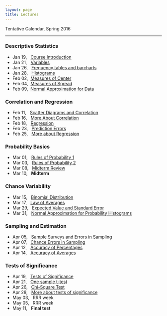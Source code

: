 ```yaml
---
layout: page
title: Lectures
---
```


Tentative Calendar, Spring 2016

<hr>

### Descriptive Statistics

<ul class="fa-ul">
  <li>
    <a href="01-course-introduction"><i class="fa-li fa fa-thumb-tack"></i></a> Jan 19, &nbsp;&nbsp;<a href="https://docs.google.com/presentation/d/1INcVjbNz9AvNkQTqOG-zXSk45hEdpTHRdMuRt5hYwDA/pub?start=false&loop=false&delayms=3000" target="_blank">Course Introduction</a>
  </li>
  <li>
    <a href="02-variables"><i class="fa-li fa fa-thumb-tack"></i></a> Jan 21, &nbsp;&nbsp;<a href="https://docs.google.com/presentation/d/1k0Ti3489qKExV-X9VzgOq0rCRk0EcjsEB800TDyvfG0/pub?start=false&loop=false&delayms=3000" target="_blank">Variables</a>
  </li>
  <li>
    <a href="03-histograms"><i class="fa-li fa fa-thumb-tack"></i></a> Jan 26, &nbsp;&nbsp;<a href="https://docs.google.com/presentation/d/1heCjLPzYlMzdPGlQKHiGaNFrSRRFmEBVladO9ZNssFI/pub?start=false&loop=false&delayms=3000" target="_blank">Frequency tables and barcharts</a>
  </li>
  <li>
    <a href="03-histograms"><i class="fa-li fa fa-thumb-tack"></i></a> Jan 28, &nbsp;&nbsp;<a href="https://docs.google.com/presentation/d/1heCjLPzYlMzdPGlQKHiGaNFrSRRFmEBVladO9ZNssFI/pub?start=false&loop=false&delayms=3000" target="_blank">Histograms</a>
  </li>
  <li>
    <a href="04-measures-center"><i class="fa-li fa fa-thumb-tack"></i></a> Feb 02, &nbsp;<a href="https://docs.google.com/presentation/d/15jjBpSkQmYs99S8A2yvGGR4lwusUcJgBXZYU88158pE/pub?start=false&loop=false&delayms=3000" target="_blank">Measures of Center</a>
  </li>
  <li>
    <a href="05-measures-spread"><i class="fa-li fa fa-thumb-tack"></i></a> Feb 04, &nbsp;<a href="https://docs.google.com/presentation/d/1olNOkShLZTBwEywn1AsuX92PvimntXoKMn7eRDh5MRE/pub?start=false&loop=false&delayms=3000" target="_blank">Measures of Spread</a>
  </li>
  <li>
    <a href="06-normal-data"><i class="fa-li fa fa-thumb-tack"></i></a> Feb 09, &nbsp;<a href="06-normal-data">Normal Approximation for Data</a>
  </li>
</ul>


### Correlation and Regression

<ul class="fa-ul">
  <li>
    <a href="07-scatter-diagrams"><i class="fa-li fa fa-thumb-tack"></i></a> Feb 11, &nbsp;&nbsp;<a href="https://docs.google.com/presentation/d/1qLtoiX8CrpHL70lZ8LBQN0F-xHuwEnhpVNZalaBnSM8/pub?start=false&loop=false&delayms=3000" target="_blank">Scatter Diagrams and Correlation</a>
  </li>
  <li>
    <a href="08-correlation"><i class="fa-li fa fa-thumb-tack"></i></a> Feb 16, &nbsp;&nbsp;<a href="https://docs.google.com/presentation/d/1TNmvkcGnhIpZ3N-XLEJwuOcG9tDd6KbdIDzU4K6wivE/pub?start=false&loop=false&delayms=3000" target="_blank">More About Correlation</a>
  </li>
  <li>
    <a href="09-regression"><i class="fa-li fa fa-thumb-tack"></i></a> Feb 18, &nbsp;&nbsp;<a href="https://docs.google.com/presentation/d/10eQJ3DxVVuC00mQ5aEBNb0nWZh8oX-vJ5mCJRQH39VA/pub?start=false&loop=false&delayms=3000" target="_blank">Regression</a>
  </li>
  <li>
    <a href="10-prediction-errors"><i class="fa-li fa fa-thumb-tack"></i></a> Feb 23, &nbsp;&nbsp;<a href="https://docs.google.com/presentation/d/1KSws7X-9jr1YWtJwPUmdnooodMqBMzRLjDWhsgq04Iw/pub?start=false&loop=false&delayms=3000" target="_blank">Prediction Errors</a>
  </li>
  <li>
    <a href="10-prediction-errors"><i class="fa-li fa fa-thumb-tack"></i></a> Feb 25, &nbsp;&nbsp;<a href="https://docs.google.com/presentation/d/1KSws7X-9jr1YWtJwPUmdnooodMqBMzRLjDWhsgq04Iw/pub?start=false&loop=false&delayms=3000" target="_blank">More about Regression</a>
  </li>
</ul>


### Probability Basics

<ul class="fa-ul">
  <li>
    <a href="12-probability-rules1"><i class="fa-li fa fa-thumb-tack"></i></a> Mar 01, &nbsp;&nbsp;<a href="https://docs.google.com/presentation/d/1cgU096Vr5Ep30rXoQ68940YbbCM7wvpznsC623Zx5N0/pub?start=false&loop=false&delayms=3000" target="_blank">Rules of Probability 1</a>
  </li>
  <li>
    <a href="13-probability-rules2"><i class="fa-li fa fa-thumb-tack"></i></a> Mar 03, &nbsp;&nbsp;<a href="https://docs.google.com/presentation/d/1C-bEAHd3naLPxk_WDSrMuWHd9kMdVVo7vh2x9lWaFvc/pub?start=false&loop=false&delayms=3000" target="_blank">Rules of Probability 2</a>
  </li>
  <li>
    <a href=""><i class="fa-li fa fa-thumb-tack"></i></a> Mar 08, &nbsp;&nbsp;<a href="">Midterm Review</a>
  </li>
  <li>
    <i class="fa-li fa fa-thumb-tack"></i> Mar 10, &nbsp;&nbsp;<b>Midterm</b>
  </li>
</ul>


### Chance Variability

<ul class="fa-ul">
  <li>
    <a href="14-binomial"><i class="fa-li fa fa-thumb-tack"></i></a> Mar 15, &nbsp;&nbsp;<a href="https://docs.google.com/presentation/d/1M6Xk1xwAmdewO1K5lVIAOXz45LcIfvrZOgzQs9EXc1c/pub?start=false&loop=false&delayms=3000" target="_blank">Binomial Distribution</a>
  </li>
  <li>
    <a href="15-law-averages"><i class="fa-li fa fa-thumb-tack"></i></a> Mar 17, &nbsp;&nbsp;<a href="https://docs.google.com/presentation/d/1WDS0RyPXBjo0kgYSC5AIR33Vr78lKbOURXqJ2TMXvtI/pub?start=false&loop=false&delayms=3000" target="_blank">Law of Averages</a>
  </li>
  <li>
    <a href="16-expvalue-stderror"><i class="fa-li fa fa-thumb-tack"></i></a> Mar 29, &nbsp;&nbsp;<a href="https://docs.google.com/presentation/d/1QCSwf7zN80253dLYUAkZ3C4h01M6rLTFJ33h1tFD9To/pub?start=false&loop=false&delayms=3000" target="_blank">Expected Value and Standard Error</a>
  </li>
  <li>
    <a href="17-probability-histograms"><i class="fa-li fa fa-thumb-tack"></i></a> Mar 31, &nbsp;&nbsp;<a href="https://docs.google.com/presentation/d/1AZ61AYdl1mmT3Uy1XebT8qpTbbR7uqiP0y_n740Vp8E/pub?start=false&loop=false&delayms=3000" target="_blank">Normal Approximation for Probability Histograms</a>
  </li>
</ul>


### Sampling and Estimation

<ul class="fa-ul">
  <li>
    <a href="18-sample-surveys"><i class="fa-li fa fa-thumb-tack"></i></a> Apr 05, &nbsp;&nbsp;<a href="https://docs.google.com/presentation/d/1n-zZKPrpCoNqhf1hnDlUNVx-XL_qxdZgwngeKWMULiM/pub?start=false&loop=false&delayms=3000" target="_blank">Sample Surveys and Errors in Sampling</a>
  </li>
  <li>
    <a href="19-sampling-errors"><i class="fa-li fa fa-thumb-tack"></i></a> Apr 07, &nbsp;&nbsp;<a href="https://docs.google.com/presentation/d/1jRFpoepvu7RWwl6fsxPD7wFkdhZk83dlLwzb9SNMXSE/pub?start=false&loop=false&delayms=3000" target="_blank">Chance Errors in Sampling</a>
  </li>
  <li>
    <a href="20-accuracy-percentages"><i class="fa-li fa fa-thumb-tack"></i></a> Apr 12, &nbsp;&nbsp;<a href="https://docs.google.com/presentation/d/1Ia5dA9BuEHUTX0dxLRJ9RervShAHmtqk8Si8hXPak-0/pub?start=false&loop=false&delayms=3000" target="_blank">Accuracy of Percentages</a>
  </li>
  <li>
    <a href="21-accuracy-averages"><i class="fa-li fa fa-thumb-tack"></i></a> Apr 14, &nbsp;&nbsp;<a href="https://docs.google.com/presentation/d/1FnUXMu_5qYST5Stou895O_vUjdAULxeyxhvrGImAVEA/pub?start=false&loop=false&delayms=3000" target="_blank">Accuracy of Averages</a>
  </li>
</ul>


### Tests of Significance

<ul class="fa-ul">
  <li>
    <a href="22-hypothesis-tests"><i class="fa-li fa fa-thumb-tack"></i></a> Apr 19, &nbsp;&nbsp;<a href="https://docs.google.com/presentation/d/1FQN-qh-plq87aB1d2vOUoi3YVLl6LE28uYUhXS5RFcI/pub?start=false&loop=false&delayms=3000" target="_blank">Tests of Significance</a>
  </li>
  <li>
    <a href="22-hypothesis-tests"><i class="fa-li fa fa-thumb-tack"></i></a> Apr 21, &nbsp;&nbsp;<a href="https://docs.google.com/presentation/d/1GTWOiwk4Gkeh_nXnKKK47hCcE1sWMGT-s9Q313VTUFM/pub?start=false&loop=false&delayms=3000" target="_blank">One sample t-test</a>
  </li>
  <li>
    <a href=""><i class="fa-li fa fa-thumb-tack"></i></a> Apr 26, &nbsp;&nbsp;<a href="">Chi-Square Test</a>
  </li>
  <li>
    <a href=""><i class="fa-li fa fa-thumb-tack"></i></a> Apr 28, &nbsp;&nbsp;<a href="">More about tests of significance</a>
  </li>
  <li>
    <i class="fa-li fa fa-thumb-tack"></i> May 03, &nbsp;&nbsp;RRR week
  </li>
  <li>
    <i class="fa-li fa fa-thumb-tack"></i> May 05, &nbsp;&nbsp;RRR week
  </li>
  <li>
    <i class="fa-li fa fa-thumb-tack"></i> May 11, &nbsp;&nbsp;<b>Final test</b>
  </li>
</ul>

